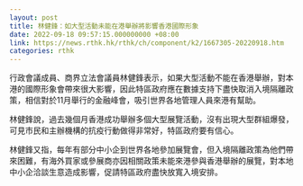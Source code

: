 ```yaml
---
layout: post
title: 林健鋒：如大型活動未能在港舉辦將影響香港國際形象
date: 2022-09-18 09:57:15.000000000 +08:00
link: https://news.rthk.hk/rthk/ch/component/k2/1667305-20220918.htm
categories: rthk
---
```


行政會議成員、商界立法會議員林健鋒表示，如果大型活動不能在香港舉辦，對本港的國際形象會帶來很大影響，因此特區政府應在數據支持下盡快取消入境隔離政策，相信對於11月舉行的金融峰會，吸引世界各地管理人員來港有幫助。

林健鋒說，過去幾個月香港成功舉辦多個大型展覽活動，沒有出現大型群組爆發，可見市民和主辦機構的抗疫行動做得非常好，特區政府要有信心。

林健鋒又指，每年有部分中小企到世界各地參加展覽會，但入境隔離政策為他們帶來困難，有海外買家或參展商亦因相關政策未能來港參與香港舉辦的展覽，對本地中小企洽談生意造成影響，促請特區政府盡快放寬入境安排。
